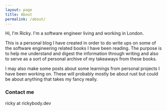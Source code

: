 ```yaml
---
layout: page
title: About
permalink: /about/
---
```


Hi, I'm Ricky. I'm a software engineer living and working in London.

This is a personal blog I have created in order to do write ups on some of the software engineering related books I have been reading. The purpose is to help me understand and digest the information through writing and also to serve as a sort of personal archive of my takeaways from these books.

I may also make some posts about some learnings from personal projects I have been working on. These will probably mostly be about rust but could be about anything that takes my fancy really.

### Contact me

ricky at rickybody.dev
